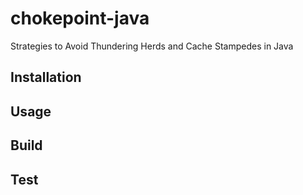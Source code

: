 # chokepoint-java
Strategies to Avoid Thundering Herds and Cache Stampedes in Java

## Installation

## Usage

## Build

## Test
